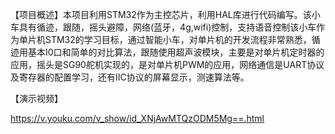 【项目概述】本项目利用STM32作为主控芯片，利用HAL库进行代码编写。该小车具有循迹，跟随，摇头避障，网络(蓝牙，4g,wifi)控制，支持语音控制该小车作为单片机STM32的学习目标，通过智能小车，对单片机的开发流程非常熟悉，循迹用基本I0口和简单的对比算法，跟随使用超声波模块，主要是对单片机定时器的应用，摇头是SG90舵机实现的，是对单片机PWM的应用，网络通信是UART协议及寄存器的配置学习，还有IIC协议的屏幕显示，测速算法等。

【演示视频】

https://v.youku.com/v_show/id_XNjAwMTQzODM5Mg==.html
